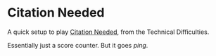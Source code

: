 # Citation Needed

A quick setup to play [Citation Needed][playlist], from the Technical Difficulties.

Essentially just a score counter. But it goes *ping*.


[playlist]: https://www.youtube.com/playlist?list=PL96C35uN7xGIo2odDuuPeYtb7BtQ1kBhp
